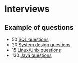 # Interviews

## Example of questions

- 50 [SQL questions](https://javarevisited.blogspot.com/2021/05/sql-and-database-phone-interview-questions.html)
- 20 [System design questions](https://www.java67.com/2018/05/top-20-system-design-interview-questions-answers-programming.html)
- 15 [Linux/Unix questions](https://www.java67.com/2012/09/10-linux-and-unix-interview-questions-answers-wipro-tcs-capegemini.html)
- 130 [Java questions](https://javarevisited.blogspot.com/2015/10/133-java-interview-questions-answers-from-last-5-years.html)
